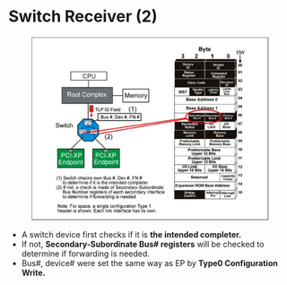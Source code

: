# Switch Receiver (2)

<figure><img src="../../../.gitbook/assets/image (11).png" alt=""><figcaption></figcaption></figure>

* A switch device first checks if it is **the intended completer.**
* If not, **Secondary-Subordinate Bus# registers** will be checked to determine if forwarding is needed.
* Bus#, device# were set the same way as EP by **Type0 Configuration Write.**
